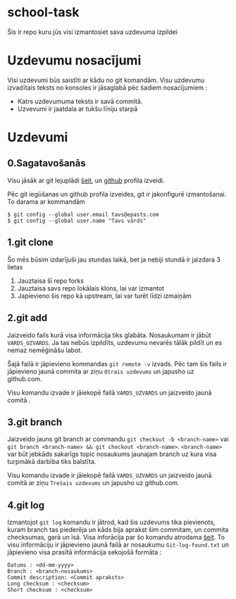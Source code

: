 # school-task
Šis ir repo kuru jūs visi izmantosiet sava uzdevuma izpildei

# Uzdevumu nosacījumi

Visi uzdevumi būs saistīti ar kādu no git komandām. 
Visu uzdevumu izvadītais teksts no konsoles ir jāsaglabā pēc šadiem nosacījumiem : 

  * Katrs uzdevumuma teksts ir savā commitā.
  * Uzvevumi ir jaatdala ar tukšu līniju starpā 

# Uzdevumi 

## 0.Sagatavošanās

Visu jāsāk ar git lejuplādi [šeit](https://www.git-scm.com/download), un [github](https://github.com/join?source=header-home) profila izveidi.

Pēc git iegūšanas un github profila izveides, git ir jakonfigurē izmantošanai.
To darama ar kommandām 

```
$ git config --global user.email tavs@epasts.com
$ git config --global user.name "Tavs vārds"
```

## 1.git clone

Šo mēs būsim izdarījuši jau stundas laikā, bet ja nebiji stundā ir jaizdara 3 lietas
  1. Jauztaisa šī repo forks
  2. Jauztaisa savs repo lokālais klons, lai var izmantot
  3. Japievieno šis repo kā upstream, lai var turēt līdzi izmaiņām

## 2.git add 

Jaizveido fails kurā visa informācija tiks glabāta. Nosaukumam ir jābūt ```VARDS_UZVARDS```. Ja tas nebūs izpildīts, uzdevumu nevarēs tālāk pildīt un es nemaz nemēģināšu labot.

Šajā failā ir jāpievieno kommandas ```git remote -v``` izvads.
Pēc tam šis fails ir jāpievieno jaunā commita ar ziņu ```Otrais uzdevums``` un japusho uz github.com.

Visu komandu izvade ir jāiekopē failā ```VARDS_UZVARDS``` un jaizveido jaunā comitā .

## 3.git branch

Jaizveido jauns git branch ar commandu ```git checkout -b <branch-name>``` vai ```git branch <branch-name> && git checkout <branch-name>```. ```<branch-name>``` var būt jebkāds sakarīgs topic nosaukums jaunajam branch uz kura visa turpmākā darbība tiks balstīta.

Visu komandu izvade ir jāiekopē failā ```VARDS_UZVARDS``` un jaizveido jaunā comitā ar ziņu ```Trešais uzdevums``` un japusho uz github.com.

## 4.git log

Izmantojot ```git log``` komandu ir jātrod, kad šis uzdevums tika pievienots, kuram branch tas piederēja un kāds bija aprakst šim commitam, un commita checksumas, garā un īsā.
Visa inforācija par šo komandu atrodama [šeit](https://git-scm.com/docs/git-log).
To visu informāciju ir jāpievieno jaunā failā ar nosaukumu ```Git-log-found.txt``` un jāpievieno visa prasītā informācija sekojošā formāta :
```
Datums : <dd-mm-yyyy>
Branch : <branch-nosaukums>
Commit description: <Commit apraksts>
Long checksum : <checksum>
Short checksum : <checksum>
```
